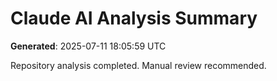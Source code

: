 # Claude AI Analysis Summary

**Generated**: 2025-07-11 18:05:59 UTC

Repository analysis completed. Manual review recommended.
